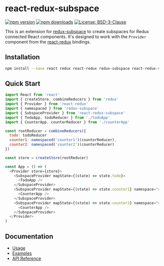 # react-redux-subspace

[![npm version](https://img.shields.io/npm/v/react-redux-subspace.svg?style=flat-square)](https://www.npmjs.com/package/react-redux-subspace)
[![npm downloads](https://img.shields.io/npm/dm/react-redux-subspace.svg?style=flat-square)](https://www.npmjs.com/package/react-redux-subspace)
[![License: BSD-3-Clause](https://img.shields.io/npm/l/react-redux-subspace.svg?style=flat-square)](/LICENSE.md)

This is an extension for [redux-subspace](/) to create subspaces for Redux connected React components. It's designed to work with the `Provider` component from the [react-redux](https://github.com/reactjs/react-redux) bindings.

## Installation

```sh
npm install --save react redux react-redux redux-subspace react-redux-subspace
```

## Quick Start

```javascript
import React from 'react'
import { createStore, combineReducers } from 'redux'
import { Provider } from 'react-redux'
import { namespaced } from 'redux-subspace'
import { SubspaceProvider } from 'react-redux-subspace'
import { TodoApp, todoReducer } from './todoApp'
import { CounterApp, counterReducer } from './counterApp'

const rootReducer = combineReducers({
  todo: todoReducer
  counter1: namespaced('counter1')(counterReducer),
  counter2: namespaced('counter2')(counterReducer)
})

const store = createStore(rootReducer)

const App = () => (
  <Provider store={store}>
    <SubspaceProvider mapState={(state) => state.todo}>
      <TodoApp />
    </SubspaceProvider>
    <SubspaceProvider mapState={(state) => state.counter1} namespace="counter1">
      <CounterApp />
    </SubspaceProvider>
    <SubspaceProvider mapState={(state) => state.counter2} namespace="counter2">
      <CounterApp />
    </SubspaceProvider>
  </Provider>
)
```

## Documentation

* [Usage](https://ioof-holdings.github.io/redux-subspace/packages/react-redux-subspace/docs/Usage.html)
* [Examples](https://ioof-holdings.github.io/redux-subspace/docs/Examples.html#react-redux-subspace)
* [API Reference](https://ioof-holdings.github.io/redux-subspace/packages/react-redux-subspace/docs/api/)

